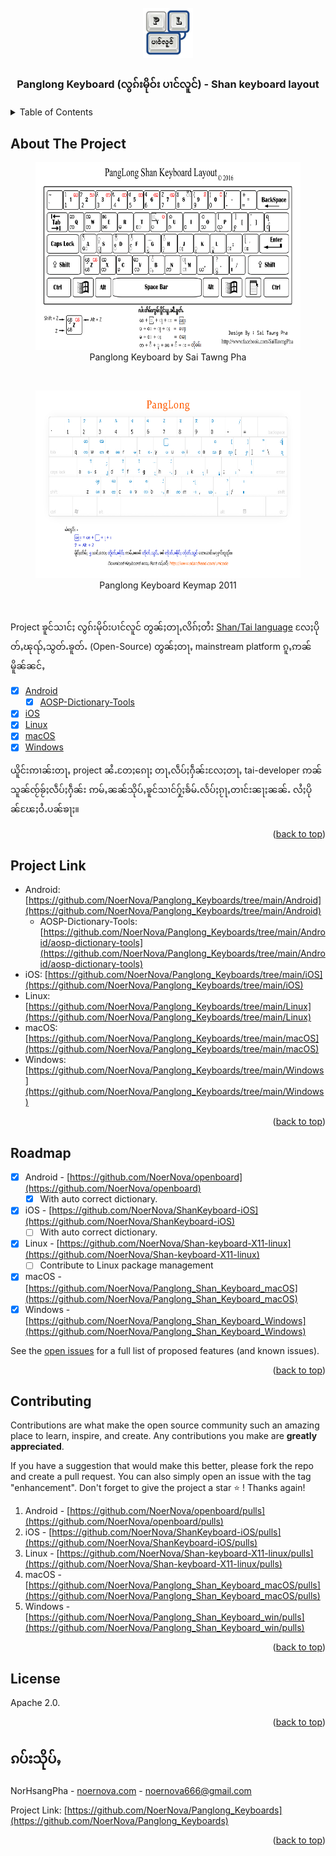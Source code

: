 <div id="top"></div>

<!-- PROJECT LOGO -->
<br />

<div align="center">
  <a href="https://github.com/NoerNova/Panglong_Keyboards">
    <img src="Panglong_Keyboard-logo.png" alt="Panglong Keyboard" width="80" height="80">
  </a>

  <h3 align="center">Panglong Keyboard (လွၵ်းမိုဝ်း ပၢင်လူင်) - Shan keyboard layout</h3>

</div>

<!-- TABLE OF CONTENTS -->

<details>
  <summary>Table of Contents</summary>
  <ol>
    <li>
      <a href="#about-the-project">About The Project</a>
    </li>
    <li><a href="#roadmap">Roadmap</a></li>
    <li><a href="#project-link">Project Link</a></a></li>
    <li><a href="#contributing">Contributing</a></li>
    <li><a href="#license">License</a></li>
    <li><a href="#ၵပ်းသိုပ်ႇ">ၵပ်းသိုပ်ႇ</a></li>
  </ol>
</details>


<!-- ABOUT THE PROJECT -->

## About The Project

<div align="center">
  <figure>
    <img src="Keyboard_Layout_Shan.png" alt="Panglong Keyboard by Sai Tawng Pha" height="300"/><br />
    <figcaption>Panglong Keyboard by Sai Tawng Pha</figcaption>
  </figure>
</div>

<br />

<div align="center">
  <figure>
    <img src="PangLong_Shan_character_map.jpg" alt="Panglong Keyboard Keymap 2011" height="300"/><br />
    <figcaption>Panglong Keyboard Keymap 2011</figcaption>
  </figure>
</div>

<br />

Project ၶူင်သၢင်ႈ လွၵ်းမိုဝ်းပၢင်လူင် တွၼ်ႈတႃႇလိၵ်ႈတႆး [Shan/Tai language](https://en.wikipedia.org/wiki/Shan_language) လႄႈပိုတ်ႇၽုၺ်ႇသွတ်ႉၶူတ်ႉ (Open-Source) တွၼ်ႈတႃႇ mainstream platform ၵူႇဢၼ်မိူၼ်ၼင်ႇ

- [x] [Android](https://github.com/NoerNova/Panglong_Keyboards/tree/main/Android)
  - [x] [AOSP-Dictionary-Tools](https://github.com/NoerNova/Panglong_Keyboards/tree/main/Android/aosp-dictionary-tools)
- [x] [iOS](https://github.com/NoerNova/Panglong_Keyboards/tree/main/iOS)
- [x] [Linux](https://github.com/NoerNova/Panglong_Keyboards/tree/main/Linux)
- [x] [macOS](https://github.com/NoerNova/Panglong_Keyboards/tree/main/macOS)
- [x] [Windows](https://github.com/NoerNova/Panglong_Keyboards/tree/main/Windows)

ယိူင်းဢၢၼ်းတႃႇ project ၼႆႉတႄႈၵေႃႈ တႃႇလဵပ်ႈႁဵၼ်းလႄႈတႃႇ tai-developer ဢၼ်သူၼ်ၸႂ်ၶႂ်ႈလဵပ်ႈႁဵၼ်း ဢမ်ႇၼၼ်သိုပ်ႇၶူင်သၢင်ႁႂ်ႈၶႅမ်ႉလႅပ်ႈၵႂႃႇတၢင်းၼႃႈၼၼ်ႉ လႆႈပိုၼ်ၽႄႈဝႆႉပၼ်ၶႃႈ။

<p align="right">(<a href="#top">back to top</a>)</p>

<!-- PROJECT LINK -->

## Project Link

- Android: [https://github.com/NoerNova/Panglong_Keyboards/tree/main/Android](https://github.com/NoerNova/Panglong_Keyboards/tree/main/Android)
  - AOSP-Dictionary-Tools: [https://github.com/NoerNova/Panglong_Keyboards/tree/main/Android/aosp-dictionary-tools](https://github.com/NoerNova/Panglong_Keyboards/tree/main/Android/aosp-dictionary-tools)
- iOS: [https://github.com/NoerNova/Panglong_Keyboards/tree/main/iOS](https://github.com/NoerNova/Panglong_Keyboards/tree/main/iOS)
- Linux: [https://github.com/NoerNova/Panglong_Keyboards/tree/main/Linux](https://github.com/NoerNova/Panglong_Keyboards/tree/main/Linux)
- macOS: [https://github.com/NoerNova/Panglong_Keyboards/tree/main/macOS](https://github.com/NoerNova/Panglong_Keyboards/tree/main/macOS)
- Windows: [https://github.com/NoerNova/Panglong_Keyboards/tree/main/Windows](https://github.com/NoerNova/Panglong_Keyboards/tree/main/Windows)

<p align="right">(<a href="#top">back to top</a>)</p>

<!-- ROADMAP -->

## Roadmap

- [x] Android - [https://github.com/NoerNova/openboard](https://github.com/NoerNova/openboard)
  - [x] With auto correct dictionary.
- [x] iOS - [https://github.com/NoerNova/ShanKeyboard-iOS](https://github.com/NoerNova/ShanKeyboard-iOS)
  - [ ] With auto correct dictionary.
- [x] Linux - [https://github.com/NoerNova/Shan-keyboard-X11-linux](https://github.com/NoerNova/Shan-keyboard-X11-linux)
  - [ ] Contribute to Linux package management
- [x] macOS - [https://github.com/NoerNova/Panglong_Shan_Keyboard_macOS](https://github.com/NoerNova/Panglong_Shan_Keyboard_macOS)
- [x] Windows - [https://github.com/NoerNova/Panglong_Shan_Keyboard_Windows](https://github.com/NoerNova/Panglong_Shan_Keyboard_Windows)

See the [open issues](https://github.com/NoerNova/Panglong_Keyboards/issues) for a full list of proposed features (and known issues).

<p align="right">(<a href="#top">back to top</a>)</p>

<!-- CONTRIBUTING -->

## Contributing

Contributions are what make the open source community such an amazing place to learn, inspire, and create. Any contributions you make are **greatly appreciated**.

If you have a suggestion that would make this better, please fork the repo and create a pull request. You can also simply open an issue with the tag "enhancement".
Don't forget to give the project a star ⭐️ ! Thanks again!

1. Android - [https://github.com/NoerNova/openboard/pulls](https://github.com/NoerNova/openboard/pulls)
2. iOS - [https://github.com/NoerNova/ShanKeyboard-iOS/pulls](https://github.com/NoerNova/ShanKeyboard-iOS/pulls)
3. Linux - [https://github.com/NoerNova/Shan-keyboard-X11-linux/pulls](https://github.com/NoerNova/Shan-keyboard-X11-linux/pulls)
4. macOS - [https://github.com/NoerNova/Panglong_Shan_Keyboard_macOS/pulls](https://github.com/NoerNova/Panglong_Shan_Keyboard_macOS/pulls)
5. Windows - [https://github.com/NoerNova/Panglong_Shan_Keyboard_win/pulls](https://github.com/NoerNova/Panglong_Shan_Keyboard_win/pulls)

<p align="right">(<a href="#top">back to top</a>)</p>

<!-- LICENSE -->

## License

Apache 2.0.

<p align="right">(<a href="#top">back to top</a>)</p>

<!-- CONTACT -->

## ၵပ်းသိုပ်ႇ

NorHsangPha - [noernova.com](noernova.com) - noernova666@gmail.com

Project Link: [https://github.com/NoerNova/Panglong_Keyboards](https://github.com/NoerNova/Panglong_Keyboards)

<p align="right">(<a href="#top">back to top</a>)</p>
